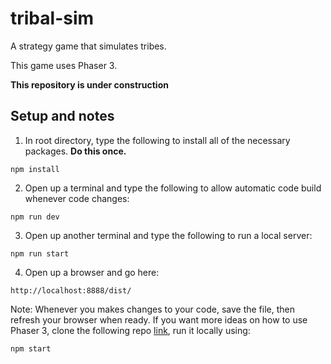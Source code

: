 # tribal-sim
A strategy game that simulates tribes.

This game uses Phaser 3.

**This repository is under construction**

## Setup and notes
1) In root directory, type the following to install all of the necessary packages. **Do this once.**
```
npm install 
```
2) Open up a terminal and type the following to allow automatic code build whenever code changes:
```
npm run dev
```
3) Open up another terminal and type the following to run a local server:
```
npm run start
```
4) Open up a browser and go here:
```
http://localhost:8888/dist/
```
Note: Whenever you makes changes to your code, save the file, then refresh your browser when ready.
If you want more ideas on how to use Phaser 3, clone the following repo [link](https://github.com/photonstorm/phaser3-examples), run it locally using:
```
npm start
```
